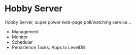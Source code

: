 Hobby Server
============

Hobby Server, super power web-page poll/watching service...

- Management
- Monitor
- Scheduler
- Persistence Tasks, Apps to LevelDB
